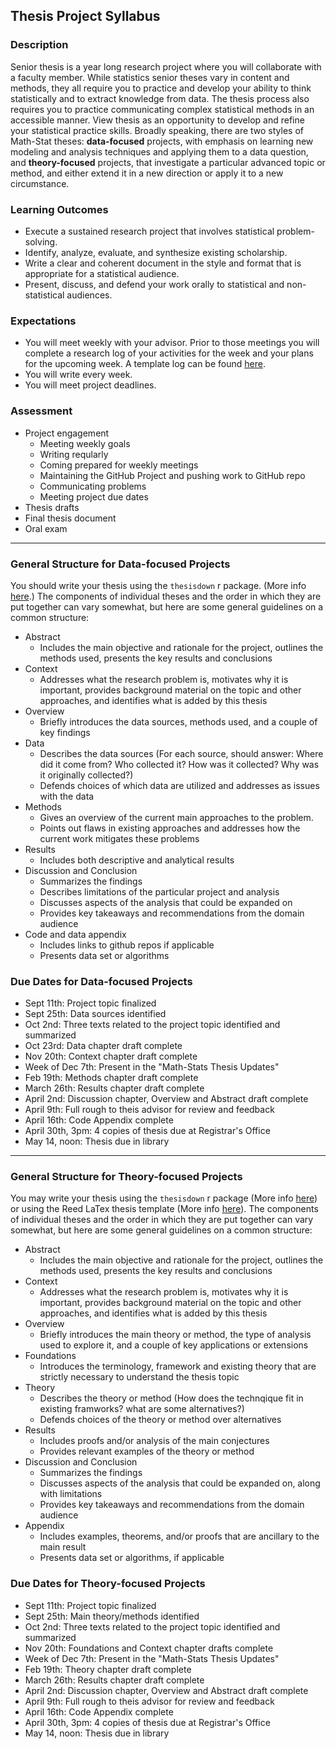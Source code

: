## Thesis Project Syllabus

### Description

Senior thesis is a year long research project where you will collaborate with a faculty member. While statistics senior theses vary in content and methods, they all require you to practice and develop your ability to think statistically and to extract knowledge from data.  The thesis process also requires you to practice communicating complex statistical methods in an accessible manner.  View thesis as an opportunity to develop and refine your statistical practice skills. Broadly speaking, there are two styles of Math-Stat theses: **data-focused** projects, with emphasis on learning new modeling and analysis techniques and applying them to a data question, and **theory-focused** projects, that investigate a particular advanced topic or method, and either extend it in a new direction or apply it to a new circumstance.

### Learning Outcomes

* Execute a sustained research project that involves statistical problem-solving.
* Identify, analyze, evaluate, and synthesize existing scholarship.
* Write a clear and coherent document in the style and format that is appropriate for a statistical audience.
* Present, discuss, and defend your work orally to statistical and non-statistical audiences.

### Expectations

* You will meet weekly with your advisor.  Prior to those meetings you will complete a research log of your activities for the week and your plans for the upcoming week.  A template log can be found [here](https://github.com/Reed-Statistics/thesis/blob/master/template_log.md).  
* You will write every week.  
* You will meet project deadlines.

### Assessment

* Project engagement
    + Meeting weekly goals
    + Writing reqularly
    + Coming prepared for weekly meetings
    + Maintaining the GitHub Project and pushing work to GitHub repo
    + Communicating problems
    + Meeting project due dates
* Thesis drafts
* Final thesis document
* Oral exam

************************************



### General Structure for Data-focused Projects

You should write your thesis using the `thesisdown` r package. (More info [here](https://github.com/ismayc/thesisdown).) The components of individual theses and the order in which they are put together can vary somewhat, but here are some general guidelines on a common structure:

* Abstract
    + Includes the main objective and rationale for the project, outlines the methods used, presents the key results and conclusions
* Context
    + Addresses what the research problem is, motivates why it is important, provides background material on the topic and other approaches, and identifies what is added by this thesis   
* Overview
    + Briefly introduces the data sources, methods used, and a couple of key findings
* Data
    + Describes the data sources (For each source, should answer: Where did it come from? Who collected it? How was it collected? Why was it originally collected?)
    + Defends choices of which data are utilized and addresses as issues with the data
* Methods 
    + Gives an overview of the current main approaches to the problem.
    + Points out flaws in existing approaches and addresses how the current work mitigates these problems
* Results
    + Includes both descriptive and analytical results
* Discussion and Conclusion
    + Summarizes the findings
    + Describes limitations of the particular project and analysis
    + Discusses aspects of the analysis that could be expanded on
    + Provides key takeaways and recommendations from the domain audience
* Code and data appendix
    + Includes links to github repos if applicable
    + Presents data set or algorithms

### Due Dates for Data-focused Projects

* Sept 11th: Project topic finalized
* Sept 25th: Data sources identified
* Oct 2nd: Three texts related to the project topic identified and summarized
* Oct 23rd: Data chapter draft complete
* Nov 20th: Context chapter draft complete
* Week of Dec 7th: Present in the "Math-Stats Thesis Updates"
* Feb 19th: Methods chapter draft complete
* March 26th: Results chapter draft complete
* April 2nd: Discussion chapter, Overview and Abstract draft complete
* April 9th: Full rough to theis advisor for review and feedback
* April 16th: Code Appendix complete 
* April 30th, 3pm: 4 copies of thesis due at Registrar's Office
* May 14, noon: Thesis due in library

******************************************************


### General Structure for Theory-focused Projects

You may write your thesis using the `thesisdown` r package (More info [here](https://github.com/ismayc/thesisdown)) or using the Reed LaTex thesis template (More info [here](https://www.reed.edu/cis/help/LaTeX/thesis.html)). The components of individual theses and the order in which they are put together can vary somewhat, but here are some general guidelines on a common structure:

* Abstract
    + Includes the main objective and rationale for the project, outlines the methods used, presents the key results and conclusions
* Context
    + Addresses what the research problem is, motivates why it is important, provides background material on the topic and other approaches, and identifies what is added by this thesis   
* Overview
    + Briefly introduces the main theory or method, the type of analysis used to explore it, and a couple of key applications or extensions
* Foundations
    + Introduces the terminology, framework and existing theory that are strictly necessary to understand the thesis topic
* Theory
    + Describes the theory or method (How does the technqique fit in existing framworks? what are some alternatives?)
    + Defends choices of the theory or method over alternatives
* Results
    + Includes proofs and/or analysis of the main conjectures
    + Provides relevant examples of the theory or method
* Discussion and Conclusion
    + Summarizes the findings
    + Discusses aspects of the analysis that could be expanded on, along with limitations
    + Provides key takeaways and recommendations from the domain audience
* Appendix
    + Includes examples, theorems, and/or proofs that are ancillary to the main result
    + Presents data set or algorithms, if applicable

### Due Dates for Theory-focused Projects

* Sept 11th: Project topic finalized
* Sept 25th: Main theory/methods identified
* Oct 2nd: Three texts related to the project topic identified and summarized
* Nov 20th: Foundations and Context chapter drafts complete
* Week of Dec 7th: Present in the "Math-Stats Thesis Updates"
* Feb 19th: Theory chapter draft complete
* March 26th: Results chapter draft complete
* April 2nd: Discussion chapter, Overview and Abstract draft complete
* April 9th: Full rough to theis advisor for review and feedback
* April 16th: Code Appendix complete 
* April 30th, 3pm: 4 copies of thesis due at Registrar's Office
* May 14, noon: Thesis due in library
